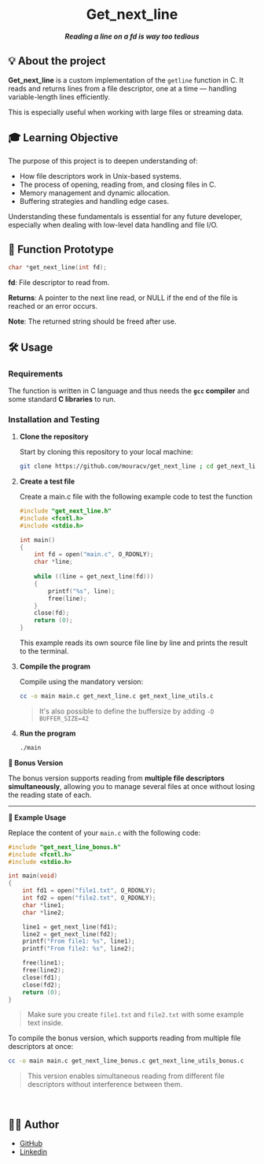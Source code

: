 <h1 align="center">
	Get_next_line
</h1>

<p align="center">
	<b><i>Reading a line on a fd is way too tedious</i></b><br>
</p>

## 💡 About the project

**Get_next_line** is a custom implementation of the `getline` function in C. It reads and returns lines from a file descriptor, one at a time — handling variable-length lines efficiently. 

This is especially useful when working with large files or streaming data.

## 🎓 Learning Objective

The purpose of this project is to deepen understanding of:

- How file descriptors work in Unix-based systems.
- The process of opening, reading from, and closing files in C.
- Memory management and dynamic allocation.
- Buffering strategies and handling edge cases.

Understanding these fundamentals is essential for any future developer, especially when dealing with low-level data handling and file I/O.

## 📄 Function Prototype

```c
char *get_next_line(int fd);
```
**fd**: File descriptor to read from.

**Returns**: A pointer to the next line read, or NULL if the end of the file is reached or an error occurs.

**Note**: The returned string should be freed after use.

## 🛠️ Usage

### Requirements

The function is written in C language and thus needs the **`gcc` compiler** and some standard **C libraries** to run.

### Installation and Testing

1. **Clone the repository**

    Start by cloning this repository to your local machine:
    ```sh
    git clone https://github.com/mouracv/get_next_line ; cd get_next_line
    ```

2. **Create a test file**
    
    Create a main.c file with the following example code to test the function
    ```c
    #include "get_next_line.h"
    #include <fcntl.h>
    #include <stdio.h>

    int main()
    {
        int fd = open("main.c", O_RDONLY);
        char *line;
        
        while ((line = get_next_line(fd)))
        {
            printf("%s", line);
            free(line);
        }
        close(fd);
        return (0);
    }
    ```
    This example reads its own source file line by line and prints the result to the terminal.

3. **Compile the program**

    Compile using the mandatory version:
    ```sh
    cc -o main main.c get_next_line.c get_next_line_utils.c
    ```
    > It's also possible to define the buffersize by adding `-D BUFFER_SIZE=42`

4. **Run the program** 

    ```sh
    ./main
    ```

**🔁 Bonus Version**

The bonus version supports reading from **multiple file descriptors simultaneously**, allowing you to manage several files at once without losing the reading state of each.

---

**🧪 Example Usage**

Replace the content of your `main.c` with the following code:
```c
#include "get_next_line_bonus.h"
#include <fcntl.h>
#include <stdio.h>

int main(void)
{
    int fd1 = open("file1.txt", O_RDONLY);
    int fd2 = open("file2.txt", O_RDONLY);
    char *line1;
    char *line2;

    line1 = get_next_line(fd1);
    line2 = get_next_line(fd2);
    printf("From file1: %s", line1);
    printf("From file2: %s", line2);

    free(line1);
    free(line2);
    close(fd1);
    close(fd2);
    return (0);
}
```
> Make sure you create `file1.txt` and `file2.txt` with some example text inside.

To compile the bonus version, which supports reading from multiple file descriptors at once:
```sh
cc -o main main.c get_next_line_bonus.c get_next_line_utils_bonus.c
```
> This version enables simultaneous reading from different file descriptors without interference between them.

<br>

## 👨‍💻 Author
- [GitHub](https://github.com/mouracv)
- [Linkedin](https://www.linkedin.com/in/alexsandro-moreira-2b438a347/)
